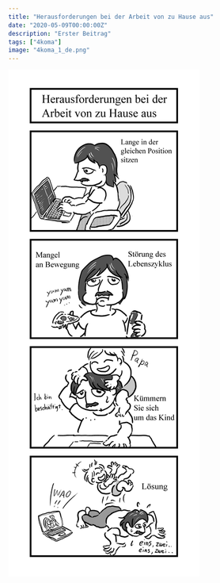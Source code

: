 ```yaml
---
title: "Herausforderungen bei der Arbeit von zu Hause aus"
date: "2020-05-09T00:00:00Z"
description: "Erster Beitrag"
tags: ["4koma"]
image: "4koma_1_de.png"
---
```


![](./4koma_1_de.png)
